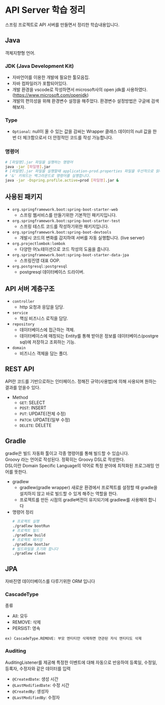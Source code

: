 # API Server 학습 정리
스프링 프로젝트로 API 서버를 만들면서 정리한 학습내용입니다.

## Java
객체지향형 언어.
### JDK (Java Development Kit)
- 자바언어를 이용한 개발에 필요한 툴모음집.
- 자바 컴파일러가 포함되어있다.
- 개발 환경을 vscode로 작성하면서 microsoft사의 open jdk를 사용하였다. (https://www.microsoft.com/openjdk)
- 개발의 편의성을 위해 환경변수 설정을 해주었다. 환경변수 설정방법은 구글에 검색해보자.
### Type
- `Optional`: null이 올 수 있는 값을 감싸는 Wrapper 클래스 데이터의 null 값을 한번 더 체크함으로서 더 안정적인 코드를 작성 가능합니다.
### 명령어
```bash
# [파일명].jar 파일을 실행하는 명령어
java -jar [파일명].jar 
# [파일명].jar 파일을 실행할때 application-prod.properties 파일을 우선적으로 읽어서 실행합니다.
# '&' 키워드는 백그라운드로 명령어를 실행합니다.
java -jar -Dspring.profile.active=prod [파일명].jar &
```

## 사용된 패키지
- `org.springframework.boot:spring-boot-starter-web` 
    - 스프링 웹서비스를 만들기위한 기본적인 패키지입니다.
- `org.springframework.boot:spring-boot-starter-test` 
    - 스프링 테스트 코드를 작성하기위한 패키지입니다.
- `org.springframework.boot:spring-boot-devtools` 
    - 개발시 코드의 변화를 감지하여 서버를 자동 실행합니다. (live server)
- `org.projectlombok:lombok` 
    - 다양한 어노테이션으로 코드 작성의 도움을 줍니다.
- `org.springframework.boot:spring-boot-starter-data-jpa` 
    - 스프링진영 대표 OOP.
- `org.postgresql:postgresql` 
    - postgresql 데이터베이스 드라이버.

## API 서버 계층구조
- `controller`
    - http 요청과 응답을 담당.
- `service`
    - 핵심 비즈니스 로직을 담당.
- `repository`
    - 데이터베이스에 접근하는 객체.
    - 데이터베이스에 매칭되는 Entity를 통해 받아온 정보를 데이터베이스(postgre sql)에 저장하고 조회하는 기능.
- `domain`
    - 비즈니스 객체을 담는 폴더.

## REST API
API란 코드를 기반으로하는 인터페이스. 정해진 규약(사용법)에 의해 사용되며 원하는 결과를 얻을수 있다.
- Method
    - `GET`: SELECT
    - `POST`: INSERT
    - `PUT`: UPDATE(전체 수정)
    - `PATCH`: UPDATE(일부 수정)
    - `DELETE`: DELETE

## Gradle
gradle은 빌드 자동화 툴이고 각종 명령어를 통해 빌드할 수 있습니다.  
Groovy 라는 언어로 작성된다. 정확히는 Groovy DSL로 작성한다.  
DSL이란 Domain Specific Language의 약어로 특정 분야에 최적화된 프로그래밍 언어를 뜻한다.
- gradlew
	- gradlew(gradle wrapper) 새로운 환경에서 프로젝트를 설정할 때 gradle을 설치하지 않고 바로 빌드할 수 있게 해주는 역할을 한다.
	- 프로젝트를 만든 시점의 gradle버전이 유지되기에 gradlew를 사용해야 합니다
- 명령어 정리
	```bash
	# 프로젝트 실행
	./gradlew bootRun
	# 프로젝트 빌드
	./gradlew build
	# 프로젝트 패키징
	./gradlew bootJar
	# 빌드파일을 초기화 합니다
	./gradlew clean
	```

## JPA
자바진영 데이터베이스를 다루기위한 ORM 입니다
### CascadeType
종류
- All: 모두
- REMOVE: 삭제
- PERSIST: 영속

`ex) CascadeType.REMOVE: 부모 엔티티만 삭제하면 연관된 자식 엔티티도 삭제`

### Auditing
AuditingListener를 제공해 특정한 이벤트에 대해 자동으로 반응하여 등록일, 수정일, 등록자, 수정자와 같은 데이터를 입력
- `@CreatedDate`: 생성 시간
- `@LastModifiedDate`: 수정 시간
- `@CreatedBy`: 생성자
- `@LastModifiedBy`: 수정자